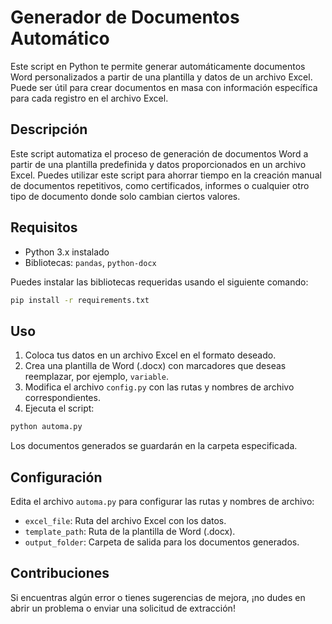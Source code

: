 # Generador de Documentos Automático

Este script en Python te permite generar automáticamente documentos Word personalizados a partir de una plantilla y datos de un archivo Excel. Puede ser útil para crear documentos en masa con información específica para cada registro en el archivo Excel.

## Descripción

Este script automatiza el proceso de generación de documentos Word a partir de una plantilla predefinida y datos proporcionados en un archivo Excel. Puedes utilizar este script para ahorrar tiempo en la creación manual de documentos repetitivos, como certificados, informes o cualquier otro tipo de documento donde solo cambian ciertos valores.

## Requisitos

- Python 3.x instalado
- Bibliotecas: `pandas`, `python-docx`

Puedes instalar las bibliotecas requeridas usando el siguiente comando:

```bash
pip install -r requirements.txt
```

## Uso

1. Coloca tus datos en un archivo Excel en el formato deseado.
2. Crea una plantilla de Word (.docx) con marcadores que deseas reemplazar, por ejemplo, `variable`.
3. Modifica el archivo `config.py` con las rutas y nombres de archivo correspondientes.
4. Ejecuta el script:

```bash
python automa.py
```

Los documentos generados se guardarán en la carpeta especificada.

## Configuración

Edita el archivo `automa.py` para configurar las rutas y nombres de archivo:

- `excel_file`: Ruta del archivo Excel con los datos.
- `template_path`: Ruta de la plantilla de Word (.docx).
- `output_folder`: Carpeta de salida para los documentos generados.

## Contribuciones

Si encuentras algún error o tienes sugerencias de mejora, ¡no dudes en abrir un problema o enviar una solicitud de extracción!
